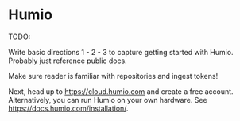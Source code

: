 # Humio

TODO:

Write basic directions 1 - 2 - 3 to capture getting started with Humio. Probably just reference public docs.

Make sure reader is familiar with repositories and ingest tokens!

Next, head up to https://cloud.humio.com and create a free account. Alternatively, you can run Humio on your own hardware. See https://docs.humio.com/installation/.